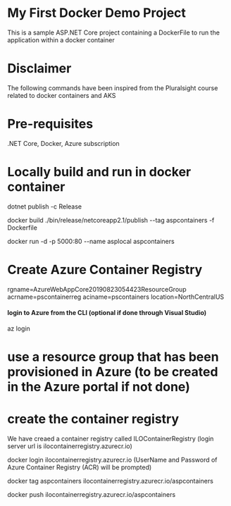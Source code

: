 # My First Docker Demo Project

This is a sample ASP.NET Core project containing a DockerFile to run the application within a docker container


# Disclaimer

The following commands have been inspired from the Pluralsight course related to docker containers and AKS


# Pre-requisites
.NET Core, Docker, Azure subscription

# Locally build and run in docker container 

dotnet publish -c Release 

docker build ./bin/release/netcoreapp2.1/publish --tag aspcontainers -f Dockerfile

docker run -d -p 5000:80 --name asplocal aspcontainers


# Create Azure Container Registry

rgname=AzureWebAppCore20190823054423ResourceGroup
acrname=pscontainerreg
aciname=pscontainers
location=NorthCentralUS

#### login to Azure from the CLI (optional if done through Visual Studio)
az login

# use a resource group that has been provisioned in Azure (to be created in the Azure portal if not done)


# create the container registry
We have creaed a container registry called ILOContainerRegistry (login server url is ilocontainerregistry.azurecr.io)

docker login ilocontainerregistry.azurecr.io (UserName and Password of Azure Container Registry (ACR) will be prompted)

docker tag aspcontainers ilocontainerregistry.azurecr.io/aspcontainers

docker push ilocontainerregistry.azurecr.io/aspcontainers


